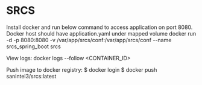 # SRCS

Install docker and run below command to access application on port 8080. Docker host should have application.yaml under mapped volume
    docker run -d -p 8080:8080 -v /var/app/srcs/conf:/var/app/srcs/conf --name srcs_spring_boot srcs

View logs:
   docker logs --follow <CONTAINER_ID>

Push image to docker registry:
$ docker login
$ docker push sanintel3/srcs:latest